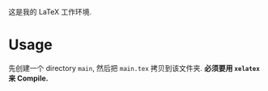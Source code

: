 这是我的 LaTeX 工作环境.

# Usage

先创建一个 directory `main`, 然后把 `main.tex` 拷贝到该文件夹. **必须要用 `xelatex` 来 Compile.**